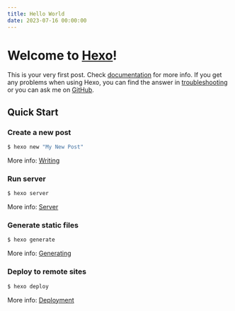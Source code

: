 ```yaml
---
title: Hello World
date: 2023-07-16 00:00:00
---
```

# Welcome to [Hexo](https://hexo.io/)!
<!--more-->
This is your very first post. Check [documentation](https://hexo.io/docs/) for more info. If you get any problems when using Hexo, you can find the answer in [troubleshooting](https://hexo.io/docs/troubleshooting.html) or you can ask me on [GitHub](https://github.com/hexojs/hexo/issues).

## Quick Start

### Create a new post

``` sh
$ hexo new "My New Post"
```

More info: [Writing](https://hexo.io/docs/writing.html)

### Run server

``` sh
$ hexo server
```

More info: [Server](https://hexo.io/docs/server.html)

### Generate static files

``` sh
$ hexo generate
```

More info: [Generating](https://hexo.io/docs/generating.html)

### Deploy to remote sites

``` sh
$ hexo deploy
```

More info: [Deployment](https://hexo.io/docs/one-command-deployment.html)
